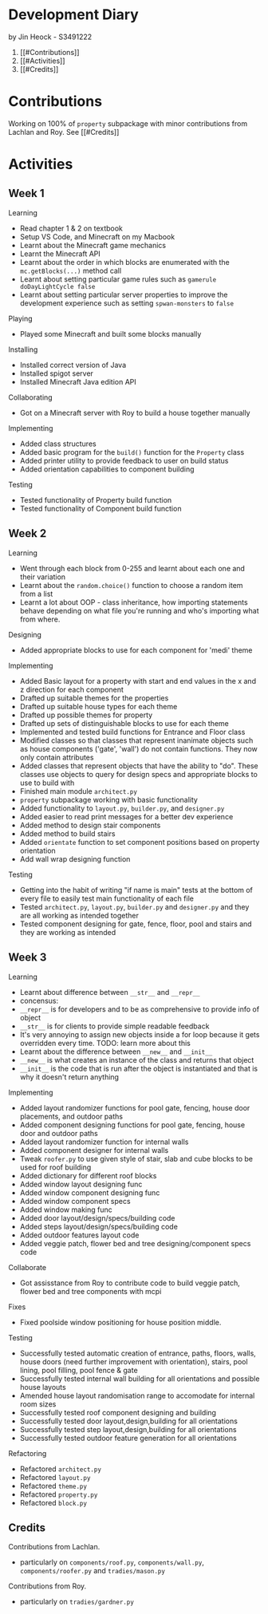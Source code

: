 # Development Diary

by Jin Heock - S3491222

1. [[#Contributions]]
2. [[#Activities]]
3. [[#Credits]]

# Contributions
Working on 100% of `property` subpackage with minor contributions from Lachlan and Roy. See [[#Credits]]

# Activities

## Week 1

Learning
 - Read chapter 1 & 2 on textbook
 - Setup VS Code, and Minecraft on my Macbook
 - Learnt about the Minecraft game mechanics
 - Learnt the Minecraft API
 - Learnt about the order in which blocks are enumerated with the `mc.getBlocks(...)` method call
 - Learnt about setting particular game rules such as `gamerule doDayLightCycle false`
 - Learnt about setting particular server properties to improve the development experience such as setting
	  `spwan-monsters` to `false`

Playing
 - Played some Minecraft and built some blocks manually

Installing
 - Installed correct version of Java
 - Installed spigot server
 - Installed Minecraft Java edition API

Collaborating
 - Got on a Minecraft server with Roy to build a house together manually

Implementing
 - Added class structures
 - Added basic program for the `build()` function for the `Property` class
 - Added printer utility to provide feedback to user on build status
 - Added orientation capabilities to component building

Testing
 - Tested functionality of Property build function
 - Tested functionality of Component build function

## Week 2

Learning
 - Went through each block from 0-255 and learnt about each one and their variation
 - Learnt about the `random.choice()` function to choose a random item from a list
 - Learnt a lot about OOP - class inheritance, how importing statements behave depending on what file you're running and who's importing what from where.

Designing
 - Added appropriate blocks to use for each component for 'medi' theme

Implementing
 - Added Basic layout for a property with start and end values in the x and z direction for each component
 - Drafted up suitable themes for the properties
 - Drafted up suitable house types for each theme
 - Drafted up possible themes for property
 - Drafted up sets of distinguishable blocks to use for each theme
 - Implemented and tested build functions for Entrance and Floor class
 - Modified classes so that classes that represent inanimate objects such as house components ('gate', 'wall') do not contain functions. They now only contain attributes
 - Added classes that represent objects that have the ability to "do". These classes use objects to query for design specs and appropriate blocks to use to build with
 - Finished main module `architect.py`
 - `property` subpackage working with basic functionality
 - Added functionality to `layout.py`, `builder.py`, and `designer.py`
 - Added easier to read print messages for a better dev experience
 - Added method to design stair components
 - Added method to build stairs
 - Added `orientate` function to set component positions based on property orientation
 - Add wall wrap designing function

Testing
 - Getting into the habit of writing "if name is main" tests at the bottom of every file to easily test main functionality of each file
 - Tested `architect.py`, `layout.py`, `builder.py` and `designer.py` and they are all working as intended together
 - Tested component designing for gate, fence, floor, pool and stairs and they are working as intended

## Week 3

Learning
 - Learnt about difference between `__str__` and `__repr__`
  - concensus:
   - `__repr__` is for developers and to be as comprehensive to provide info of object
   - `__str__` is for clients to provide simple readable feedback
 - It's very annoying to assign new objects inside a for loop because it gets overridden every time. TODO: learn more about this
 - Learnt about the difference between `__new__` and `__init__`
  - `__new__` is what creates an instance of the class and returns that object
  - `__init__` is the code that is run after the object is instantiated and that is why it doesn't return anything

Implementing
 - Added layout randomizer functions for pool gate, fencing, house door placements, and outdoor paths
 - Added component designing functions for pool gate, fencing, house door and outdoor paths
 - Added layout randomizer function for internal walls
 - Added component designer for internal walls
 - Tweak `roofer.py` to use given style of stair, slab and cube blocks to be used for roof building
 - Added dictionary for different roof blocks
 - Added window layout designing func
 - Added window component designing func
 - Added window component specs
 - Added window making func
 - Added door layout/design/specs/building code
 - Added steps layout/design/specs/building code
 - Added outdoor features layout code
 - Added veggie patch, flower bed and tree designing/component specs code
 
Collaborate
 - Got assisstance from Roy to contribute code to build veggie patch, flower bed and tree components with mcpi

Fixes
 - Fixed poolside window positioning for house position middle.
 
Testing
 - Successfully tested automatic creation of entrance, paths, floors, walls, house doors (need further improvement with orientation), stairs, pool lining, pool filling, pool fence & gate
 - Successfully tested internal wall building for all orientations and possible house layouts
 - Amended house layout randomisation range to accomodate for internal room sizes
 - Successfully tested roof component designing and building
 - Successfully tested door layout,design,building for all orientations
 - Successfully tested step layout,design,building for all orientations
 - Successfully tested outdoor feature generation for all orientations
 
 Refactoring
  - Refactored `architect.py`
  - Refactored `layout.py`
  - Refactored `theme.py`
  - Refactored `property.py`
  - Refactored `block.py`

## Credits
Contributions from Lachlan.
 - particularly on `components/roof.py`, `components/wall.py`, `components/roofer.py` and `tradies/mason.py`

Contributions from Roy.
 - particularly on `tradies/gardner.py`